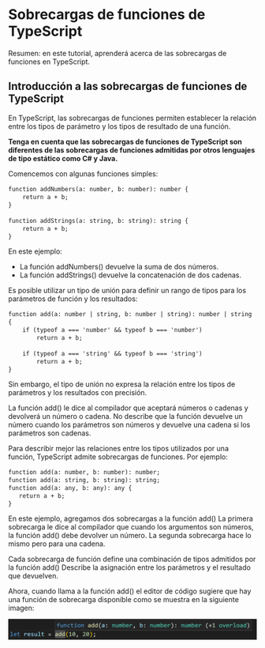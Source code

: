 # Sobrecargas de funciones de TypeScript

Resumen: en este tutorial, aprenderá acerca de las sobrecargas de funciones en TypeScript.

## Introducción a las sobrecargas de funciones de TypeScript

En TypeScript, las sobrecargas de funciones permiten establecer la relación entre los tipos de parámetro y los tipos de resultado de una función.

**Tenga en cuenta que las sobrecargas de funciones de TypeScript son diferentes de las sobrecargas de funciones admitidas por otros lenguajes de tipo estático como C# y Java.**

Comencemos con algunas funciones simples:

    function addNumbers(a: number, b: number): number {
        return a + b;
    }

    function addStrings(a: string, b: string): string {
        return a + b;
    }

En este ejemplo:

- La función addNumbers() devuelve la suma de dos números.
- La función addStrings() devuelve la concatenación de dos cadenas.

Es posible utilizar un tipo de unión para definir un rango de tipos para los parámetros de función y los resultados:

    function add(a: number | string, b: number | string): number | string {
        if (typeof a === 'number' && typeof b === 'number')
            return a + b;

        if (typeof a === 'string' && typeof b === 'string')
            return a + b;
    }

Sin embargo, el tipo de unión no expresa la relación entre los tipos de parámetros y los resultados con precisión.

La función add() le dice al compilador que aceptará números o cadenas y devolverá un número o cadena. No describe que la función devuelve un número cuando los parámetros son números y devuelve una cadena si los parámetros son cadenas.

Para describir mejor las relaciones entre los tipos utilizados por una función, TypeScript admite sobrecargas de funciones. Por ejemplo:

    function add(a: number, b: number): number;
    function add(a: string, b: string): string;
    function add(a: any, b: any): any {
       return a + b;
    }

En este ejemplo, agregamos dos sobrecargas a la función add() La primera sobrecarga le dice al compilador que cuando los argumentos son números, la función add() debe devolver un número. La segunda sobrecarga hace lo mismo pero para una cadena.

Cada sobrecarga de función define una combinación de tipos admitidos por la función add() Describe la asignación entre los parámetros y el resultado que devuelven.

Ahora, cuando llama a la función add() el editor de código sugiere que hay una función de sobrecarga disponible como se muestra en la siguiente imagen:

![img](./img/typescript-function-overloadings.png)
